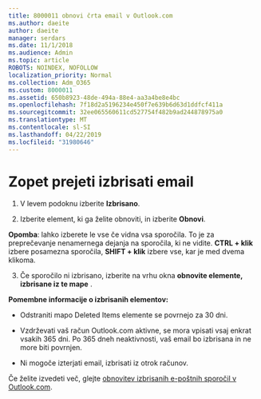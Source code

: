 ```yaml
---
title: 8000011 obnovi črta email v Outlook.com
ms.author: daeite
author: daeite
manager: serdars
ms.date: 11/1/2018
ms.audience: Admin
ms.topic: article
ROBOTS: NOINDEX, NOFOLLOW
localization_priority: Normal
ms.collection: Adm_O365
ms.custom: 8000011
ms.assetid: 650b8923-48de-494a-88e4-aa3a4be8e4bc
ms.openlocfilehash: 7f18d2a5196234e450f7e639b6d63d1ddfcf411a
ms.sourcegitcommit: 32ee065560611cd527754f482b9ad244878975a0
ms.translationtype: MT
ms.contentlocale: sl-SI
ms.lasthandoff: 04/22/2019
ms.locfileid: "31980646"
---
```

# <a name="recover-deleted-email"></a>Zopet prejeti izbrisati email

1. V levem podoknu izberite **Izbrisano**. 
    
2. Izberite element, ki ga želite obnoviti, in izberite **Obnovi**. 
  
 **Opomba**: lahko izberete le vse če vidna vsa sporočila. To je za preprečevanje nenamernega dejanja na sporočila, ki ne vidite. **CTRL + klik** izbere posamezna sporočila, **SHIFT + klik** izbere vse, kar je med dvema klikoma. 
    
3. Če sporočilo ni izbrisano, izberite na vrhu okna **obnovite elemente, izbrisane iz te mape** . 
    
 **Pomembne informacije o izbrisanih elementov:**
  
- Odstraniti mapo Deleted Items elemente se povrnejo za 30 dni.
    
- Vzdrževati vaš račun Outlook.com aktivne, se mora vpisati vsaj enkrat vsakih 365 dni. Po 365 dneh neaktivnosti, vaš email bo izbrisana in ne more biti povrnjen.
    
- Ni mogoče izterjati email, izbrisati iz otrok računov.
    
Če želite izvedeti več, glejte [obnovitev izbrisanih e-poštnih sporočil v Outlook.com](https://go.microsoft.com/fwlink/p/?linkid=873117).
  

